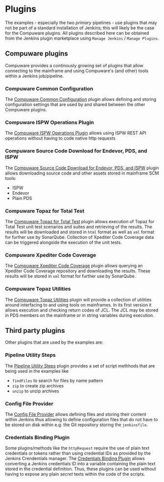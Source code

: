 # Plugins

The examples - especially the two *primary* pipelines - use plugins that may not be part of a standard installation of Jenkins; this will likely be the case for the Compuware plugins. All plugins described here can be obtained from the Jenkins plugin marketplace using `Manage Jenkins` \/ `Manage Plugins`.

## Compuware plugins
Compuware provides a continously growing set of plugins that allow connecting to the mainframe and using Compuware's (and other) tools within a Jenkins job/pipeline. 

### Compuware Common Configuration
The [Compuware Common Configuration](https://wiki.jenkins.io/display/JENKINS/Compuware+Common+Configuration+Plugin) plugin allows defining and storing configuration settings that are used by and shared between the other Compuware plugins.

### Compuware ISPW Operations Plugin
The [Compuware ISPW Operations Plugin](https://wiki.jenkins.io/display/JENKINS/Compuware+ISPW+Operations+Plugin) allows using ISPW REST API operations without having to code native http requests

### Compuware Source Code Download for Endevor, PDS, and ISPW
The [Compuware Source Code Download for Endevor, PDS, and ISPW](https://wiki.jenkins-ci.org/display/JENKINS/Compuware+Source+Code+Download+for+Endevor%2C+PDS%2C+and+ISPW+Plugin) plugin allows downloading source code and other assets stored in mainframe SCM tools:
- ISPW
- Endevor
- Plain PDS

### Compuware Topaz for Total Test
The [Compuware Topaz for Total Test](https://wiki.jenkins-ci.org/display/JENKINS/Compuware+Topaz+for+Total+Test+Plugin) plugin allows execution of Topaz for Total Test unit test scenarios and suites and retrieving of the results. The results will be downloaded and stored in `html` format as well as `xml` format for further use by SonarQube. Collection of Xpediter Code Coverage data can be triggered alongside the execution of the unit tests.

### Compuware Xpediter Code Coverage
The [Compuware Xpediter Code Coverage](https://wiki.jenkins-ci.org/display/JENKINS/Compuware+Xpediter+Code+Coverage+Plugin) plugin allows querying an Xpediter Code Coverage repository and downloading the results. These results will be stored in `xml` format for further use by SonarQube.

### Compuware Topaz Utilities
The [Compuware Topaz Utilities](https://wiki.jenkins-ci.org/display/JENKINS/Compuware+Topaz+Utilities+Plugin) plugin will provide a collection of utilities around interfacing to and using tools on mainframes. In its first version it allows execution and checking return codes of JCL. The JCL may be stored in PDS members on the mainframe or in string variables during execution.

## Third party plugins
Other plugins that are used by the examples are:

### Pipeline Utility Steps
The [Pipeline Utility Steps](https://wiki.jenkins.io/display/JENKINS/Pipeline+Utility+Steps+Plugin) plugin provides a set of script methhods that are being used in the examples like
- `findFiles` to search for files by name pattern
- `zip` to create zip archives
- `unzip` to unzip archives

### Config File Provider
The [Config File Provider](https://wiki.jenkins.io/display/JENKINS/Config+File+Provider+Plugin) allows defining files and storing their content within Jenkins thus allowing to define configuration files that do not have to be stored on disk within e.g. the Git repository storing the `jenkinsfile`.

### Credentials Binding Plugin
Some plugins/methods like the `httpRequest` require the use of plain text credentials or tokens rather than using credential IDs as provided by the Jenkins Crendentials manager. The [Credentials Binding Plugin]() allows converting a Jenkins credentials ID into a variable containing the plain text stored in the credential definition. Thus, these plugins can be used without having to expose any plain *secret* texts within the code of the scripts.